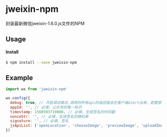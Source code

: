 # jweixin-npm
封装最新微信jweixin-1.6.0.js文件的NPM

## Usage

#### Install

```sh
$ npm install --save jweixin-npm
```

## Example

```js
import wx from 'jweixin-npm'

wx.config({
  debug: true, // 开启调试模式,调用的所有api的返回值会在客户端alert出来，若要查看传入的参数，可以在pc端打开，参数信息会通过log打出，仅在pc端时才会打印。
  appId: '', // 必填，公众号的唯一标识
  timestamp: 1560503719000, // 必填，生成签名的时间戳
  nonceStr: '', // 必填，生成签名的随机串
  signature: '', // 必填，签名
  jsApiList: ['openLocation', 'chooseImage', 'previewImage', 'uploadImage', 'downloadImage', 'chooseWXPay'] // 必填，需要使用的JS接口列表
})

```
